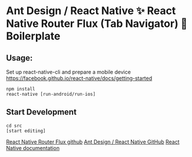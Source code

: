 # Ant Design / React Native ✨ React Native Router Flux (Tab Navigator) 🎌 Boilerplate

## Usage:
Set up react-native-cli and prepare a mobile device
https://facebook.github.io/react-native/docs/getting-started


```
npm install
react-native [run-android/run-ios]

```

## Start Development

```
cd src
[start editing]

```

[React Native Router Flux github](https://github.com/aksonov/react-native-router-flux)
[Ant Design / React Native GitHub](https://github.com/ant-design/ant-design-mobile-rn)
[React Native documentation](https://facebook.github.io/react-native/docs/tutorial)